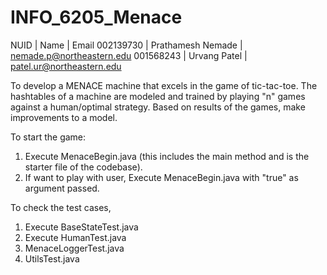 # INFO_6205_Menace


NUID	    | Name	            | Email
002139730	| Prathamesh Nemade	| nemade.p@northeastern.edu
001568243	| Urvang Patel	    | patel.ur@northeastern.edu

To develop a MENACE machine that excels in the game of tic-tac-toe. The hashtables of a machine are modeled and trained by playing "n" games against a human/optimal strategy. Based on results of the games, make improvements to a model.

To start the game:
1. Execute MenaceBegin.java (this includes the main method and is the starter file of the codebase).
2. If want to play with user, Execute MenaceBegin.java with "true" as argument passed.


To check the test cases,
1. Execute BaseStateTest.java
2. Execute HumanTest.java
3. MenaceLoggerTest.java
4. UtilsTest.java
